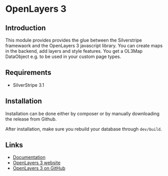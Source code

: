 # OpenLayers 3

## Introduction

This module provides provides the glue between the Silverstripe framewaork and the OpenLayers 3 javascript library. You can create maps in the backend, add layers and style features. You get a OL3Map DataObject e.g. to be used in your custom page types.

## Requirements

 * SilverStripe 3.1

## Installation

Installation can be done either by composer or by manually downloading the
release from Github.

After installation, make sure you rebuild your database through `dev/build`.

## Links ##

 * [Documentation](docs/en/index.md)
 * [OpenLayers 3 website](https://openlayers.org/)
 * [OpenLayers 3 on GitHub](https://github.com/openlayers/ol3)
